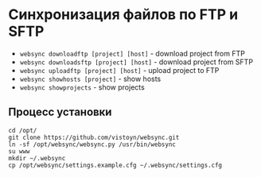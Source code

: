 # Синхронизация файлов по FTP и SFTP

- `websync downloadftp [project] [host]` - download project from FTP
- `websync downloadsftp [project] [host]` - download project from SFTP
- `websync uploadftp [project] [host]` - upload project to FTP
- `websync showhosts [project]` - show hosts
- `websync showprojects` - show projects

## Процесс установки
```
cd /opt/
git clone https://github.com/vistoyn/websync.git
ln -sf /opt/websync/websync.py /usr/bin/websync
su www
mkdir ~/.websync
cp /opt/websync/settings.example.cfg ~/.websync/settings.cfg
```
